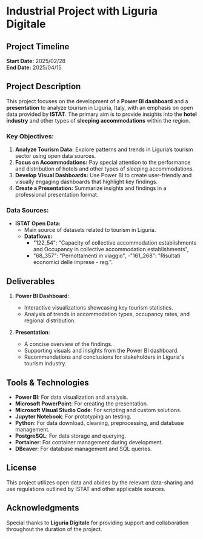 # Industrial Project with Liguria Digitale

## Project Timeline
**Start Date:** 2025/02/28  
**End Date:** 2025/04/15  

## Project Description
This project focuses on the development of a **Power BI dashboard** and a **presentation** to analyze tourism in Liguria, Italy, with an emphasis on open data provided by **ISTAT**. The primary aim is to provide insights into the **hotel industry** and other types of **sleeping accommodations** within the region.

### Key Objectives:
1. **Analyze Tourism Data:** Explore patterns and trends in Liguria’s tourism sector using open data sources.  
2. **Focus on Accommodations:** Pay special attention to the performance and distribution of hotels and other types of sleeping accommodations.  
3. **Develop Visual Dashboards:** Use Power BI to create user-friendly and visually engaging dashboards that highlight key findings.  
4. **Create a Presentation:** Summarize insights and findings in a professional presentation format.

### Data Sources:
- **ISTAT Open Data:**
  - Main source of datasets related to tourism in Liguria.
  - **Dataflows:**
      - "122_54": "Capacity of collective accommodation establishments and Occupancy in collective accommodation establishments",
      - "68_357": "Pernottamenti  in viaggio",
      -"161_268": "Risultati economici delle imprese - reg.".

## Deliverables
1. **Power BI Dashboard**:  
   - Interactive visualizations showcasing key tourism statistics.  
   - Analysis of trends in accommodation types, occupancy rates, and regional distribution.
   
2. **Presentation**:  
   - A concise overview of the findings.  
   - Supporting visuals and insights from the Power BI dashboard.  
   - Recommendations and conclusions for stakeholders in Liguria's tourism industry.

## Tools & Technologies
- **Power BI**: For data visualization and analysis.  
- **Microsoft PowerPoint**: For creating the presentation.  
- **Microsoft Visual Studio Code**: For scripting and custom solutions.  
- **Jupyter Notebook**: For prototyping an testing.
- **Python**: For data download, cleaning, preprocessing, and database management.
- **PostgreSQL**: For data storage and querying.  
- **Portainer**: For container management during development.  
- **DBeaver**: For database management and SQL queries.

## License
This project utilizes open data and abides by the relevant data-sharing and use regulations outlined by ISTAT and other applicable sources.

## Acknowledgments
Special thanks to **Liguria Digitale** for providing support and collaboration throughout the duration of the project.